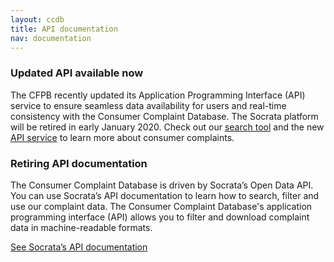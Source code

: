 ```yaml
---
layout: ccdb
title: API documentation
nav: documentation
---
```


### Updated API available now

The CFPB recently updated its Application Programming Interface (API) service to ensure seamless data availability for users and real-time consistency with the Consumer Complaint Database. The Socrata platform will be retired in early January 2020. Check out our [search tool](https://www.consumerfinance.gov/data-research/consumer-complaints/search/) and the new [API service](api.html) to learn more about consumer complaints.


### <span class="retiring-highlight">Retiring</span> API documentation

The Consumer Complaint Database is driven by Socrata’s Open Data API. You can use Socrata’s API documentation to learn how to search, filter and use our complaint data. The Consumer Complaint Database's application programming interface (API) allows you to filter and download complaint data in machine-readable formats.

[See Socrata’s API documentation](https://dev.socrata.com/foundry/#/data.consumerfinance.gov/jhzv-w97w)

<body id="documentation"></body>
